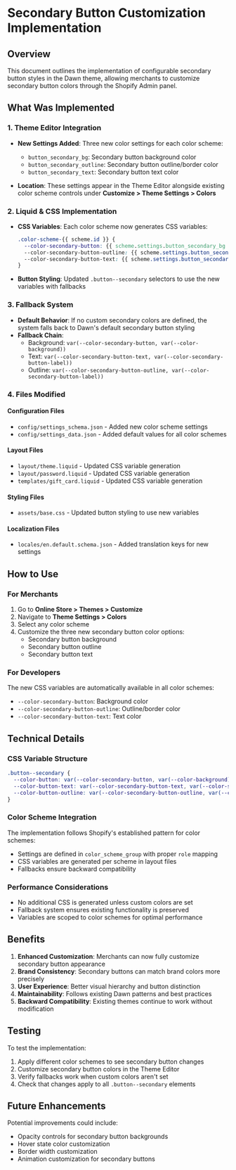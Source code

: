 # Secondary Button Customization Implementation

## Overview
This document outlines the implementation of configurable secondary button styles in the Dawn theme, allowing merchants to customize secondary button colors through the Shopify Admin panel.

## What Was Implemented

### 1. Theme Editor Integration
- **New Settings Added**: Three new color settings for each color scheme:
  - `button_secondary_bg`: Secondary button background color
  - `button_secondary_outline`: Secondary button outline/border color
  - `button_secondary_text`: Secondary button text color

- **Location**: These settings appear in the Theme Editor alongside existing color scheme controls under **Customize > Theme Settings > Colors**

### 2. Liquid & CSS Implementation
- **CSS Variables**: Each color scheme now generates CSS variables:
  ```css
  .color-scheme-{{ scheme.id }} {
    --color-secondary-button: {{ scheme.settings.button_secondary_bg }};
    --color-secondary-button-outline: {{ scheme.settings.button_secondary_outline }};
    --color-secondary-button-text: {{ scheme.settings.button_secondary_text }};
  }
  ```

- **Button Styling**: Updated `.button--secondary` selectors to use the new variables with fallbacks

### 3. Fallback System
- **Default Behavior**: If no custom secondary colors are defined, the system falls back to Dawn's default secondary button styling
- **Fallback Chain**: 
  - Background: `var(--color-secondary-button, var(--color-background))`
  - Text: `var(--color-secondary-button-text, var(--color-secondary-button-label))`
  - Outline: `var(--color-secondary-button-outline, var(--color-secondary-button-label))`

### 4. Files Modified

#### Configuration Files
- `config/settings_schema.json` - Added new color scheme settings
- `config/settings_data.json` - Added default values for all color schemes

#### Layout Files
- `layout/theme.liquid` - Updated CSS variable generation
- `layout/password.liquid` - Updated CSS variable generation
- `templates/gift_card.liquid` - Updated CSS variable generation

#### Styling Files
- `assets/base.css` - Updated button styling to use new variables

#### Localization Files
- `locales/en.default.schema.json` - Added translation keys for new settings

## How to Use

### For Merchants
1. Go to **Online Store > Themes > Customize**
2. Navigate to **Theme Settings > Colors**
3. Select any color scheme
4. Customize the three new secondary button color options:
   - Secondary button background
   - Secondary button outline
   - Secondary button text

### For Developers
The new CSS variables are automatically available in all color schemes:
- `--color-secondary-button`: Background color
- `--color-secondary-button-outline`: Outline/border color  
- `--color-secondary-button-text`: Text color

## Technical Details

### CSS Variable Structure
```css
.button--secondary {
  --color-button: var(--color-secondary-button, var(--color-background));
  --color-button-text: var(--color-secondary-button-text, var(--color-secondary-button-label));
  --color-button-outline: var(--color-secondary-button-outline, var(--color-secondary-button-label));
}
```

### Color Scheme Integration
The implementation follows Shopify's established pattern for color schemes:
- Settings are defined in `color_scheme_group` with proper `role` mapping
- CSS variables are generated per scheme in layout files
- Fallbacks ensure backward compatibility

### Performance Considerations
- No additional CSS is generated unless custom colors are set
- Fallback system ensures existing functionality is preserved
- Variables are scoped to color schemes for optimal performance

## Benefits

1. **Enhanced Customization**: Merchants can now fully customize secondary button appearance
2. **Brand Consistency**: Secondary buttons can match brand colors more precisely
3. **User Experience**: Better visual hierarchy and button distinction
4. **Maintainability**: Follows existing Dawn patterns and best practices
5. **Backward Compatibility**: Existing themes continue to work without modification

## Testing

To test the implementation:
1. Apply different color schemes to see secondary button changes
2. Customize secondary button colors in the Theme Editor
3. Verify fallbacks work when custom colors aren't set
4. Check that changes apply to all `.button--secondary` elements

## Future Enhancements

Potential improvements could include:
- Opacity controls for secondary button backgrounds
- Hover state color customization
- Border width customization
- Animation customization for secondary buttons
